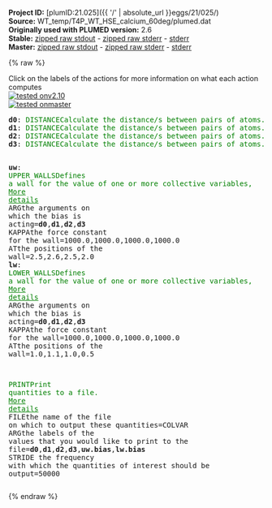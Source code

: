 **Project ID:** [plumID:21.025]({{ '/' | absolute_url }}eggs/21/025/)  
**Source:** WT_temp/T4P_WT_HSE_calcium_60deg/plumed.dat  
**Originally used with PLUMED version:** 2.6  
**Stable:** [zipped raw stdout](plumed.dat.plumed.stdout.txt.zip) - [zipped raw stderr](plumed.dat.plumed.stderr.txt.zip) - [stderr](plumed.dat.plumed.stderr)  
**Master:** [zipped raw stdout](plumed.dat.plumed_master.stdout.txt.zip) - [zipped raw stderr](plumed.dat.plumed_master.stderr.txt.zip) - [stderr](plumed.dat.plumed_master.stderr)  

{% raw %}
<div class="plumedpreheader">
<div class="headerInfo" id="value_details_data/WT_temp/T4P_WT_HSE_calcium_60deg/plumed.dat"> Click on the labels of the actions for more information on what each action computes </div>
<div class="containerBadge">
<div class="headerBadge"><a href="plumed.dat.plumed.stderr"><img src="https://img.shields.io/badge/v2.10-passing-green.svg" alt="tested onv2.10" /></a></div>
<div class="headerBadge"><a href="plumed.dat.plumed_master.stderr"><img src="https://img.shields.io/badge/master-passing-green.svg" alt="tested onmaster" /></a></div>
</div>
</div>
<pre class="plumedlisting">
<b name="data/WT_temp/T4P_WT_HSE_calcium_60deg/plumed.datd0" onclick='showPath("data/WT_temp/T4P_WT_HSE_calcium_60deg/plumed.dat","data/WT_temp/T4P_WT_HSE_calcium_60deg/plumed.datd0","data/WT_temp/T4P_WT_HSE_calcium_60deg/plumed.datd0","brown")'>d0</b>: <span class="plumedtooltip" style="color:green">DISTANCE<span class="right">Calculate the distance/s between pairs of atoms. <a href="https://www.plumed.org/doc-master/user-doc/html/DISTANCE" style="color:green">More details</a><i></i></span></span> <span class="plumedtooltip">ATOMS<span class="right">the pair of atom that we are calculating the distance between<i></i></span></span>=727,2885
<span style="display:none;" id="data/WT_temp/T4P_WT_HSE_calcium_60deg/plumed.datd0">The DISTANCE action with label <b>d0</b> calculates the following quantities:<table  align="center" frame="void" width="95%" cellpadding="5%"><tr><td width="5%"><b> Quantity </b>  </td><td><b> Description </b> </td></tr><tr><td width="5%">d0.value</td><td>the DISTANCE between this pair of atoms</td></tr></table></span><b name="data/WT_temp/T4P_WT_HSE_calcium_60deg/plumed.datd1" onclick='showPath("data/WT_temp/T4P_WT_HSE_calcium_60deg/plumed.dat","data/WT_temp/T4P_WT_HSE_calcium_60deg/plumed.datd1","data/WT_temp/T4P_WT_HSE_calcium_60deg/plumed.datd1","brown")'>d1</b>: <span class="plumedtooltip" style="color:green">DISTANCE<span class="right">Calculate the distance/s between pairs of atoms. <a href="https://www.plumed.org/doc-master/user-doc/html/DISTANCE" style="color:green">More details</a><i></i></span></span> <span class="plumedtooltip">ATOMS<span class="right">the pair of atom that we are calculating the distance between<i></i></span></span>=2791,4949
<span style="display:none;" id="data/WT_temp/T4P_WT_HSE_calcium_60deg/plumed.datd1">The DISTANCE action with label <b>d1</b> calculates the following quantities:<table  align="center" frame="void" width="95%" cellpadding="5%"><tr><td width="5%"><b> Quantity </b>  </td><td><b> Description </b> </td></tr><tr><td width="5%">d1.value</td><td>the DISTANCE between this pair of atoms</td></tr></table></span><b name="data/WT_temp/T4P_WT_HSE_calcium_60deg/plumed.datd2" onclick='showPath("data/WT_temp/T4P_WT_HSE_calcium_60deg/plumed.dat","data/WT_temp/T4P_WT_HSE_calcium_60deg/plumed.datd2","data/WT_temp/T4P_WT_HSE_calcium_60deg/plumed.datd2","brown")'>d2</b>: <span class="plumedtooltip" style="color:green">DISTANCE<span class="right">Calculate the distance/s between pairs of atoms. <a href="https://www.plumed.org/doc-master/user-doc/html/DISTANCE" style="color:green">More details</a><i></i></span></span> <span class="plumedtooltip">ATOMS<span class="right">the pair of atom that we are calculating the distance between<i></i></span></span>=4855,7013
<span style="display:none;" id="data/WT_temp/T4P_WT_HSE_calcium_60deg/plumed.datd2">The DISTANCE action with label <b>d2</b> calculates the following quantities:<table  align="center" frame="void" width="95%" cellpadding="5%"><tr><td width="5%"><b> Quantity </b>  </td><td><b> Description </b> </td></tr><tr><td width="5%">d2.value</td><td>the DISTANCE between this pair of atoms</td></tr></table></span><b name="data/WT_temp/T4P_WT_HSE_calcium_60deg/plumed.datd3" onclick='showPath("data/WT_temp/T4P_WT_HSE_calcium_60deg/plumed.dat","data/WT_temp/T4P_WT_HSE_calcium_60deg/plumed.datd3","data/WT_temp/T4P_WT_HSE_calcium_60deg/plumed.datd3","brown")'>d3</b>: <span class="plumedtooltip" style="color:green">DISTANCE<span class="right">Calculate the distance/s between pairs of atoms. <a href="https://www.plumed.org/doc-master/user-doc/html/DISTANCE" style="color:green">More details</a><i></i></span></span> <span class="plumedtooltip">ATOMS<span class="right">the pair of atom that we are calculating the distance between<i></i></span></span>=6974,478

<span style="display:none;" id="data/WT_temp/T4P_WT_HSE_calcium_60deg/plumed.datd3">The DISTANCE action with label <b>d3</b> calculates the following quantities:<table  align="center" frame="void" width="95%" cellpadding="5%"><tr><td width="5%"><b> Quantity </b>  </td><td><b> Description </b> </td></tr><tr><td width="5%">d3.value</td><td>the DISTANCE between this pair of atoms</td></tr></table></span><b name="data/WT_temp/T4P_WT_HSE_calcium_60deg/plumed.datuw" onclick='showPath("data/WT_temp/T4P_WT_HSE_calcium_60deg/plumed.dat","data/WT_temp/T4P_WT_HSE_calcium_60deg/plumed.datuw","data/WT_temp/T4P_WT_HSE_calcium_60deg/plumed.datuw","brown")'>uw</b>: <span class="plumedtooltip" style="color:green">UPPER_WALLS<span class="right">Defines a wall for the value of one or more collective variables, <a href="https://www.plumed.org/doc-master/user-doc/html/UPPER_WALLS" style="color:green">More details</a><i></i></span></span> <span class="plumedtooltip">ARG<span class="right">the arguments on which the bias is acting<i></i></span></span>=<b name="data/WT_temp/T4P_WT_HSE_calcium_60deg/plumed.datd0">d0</b>,<b name="data/WT_temp/T4P_WT_HSE_calcium_60deg/plumed.datd1">d1</b>,<b name="data/WT_temp/T4P_WT_HSE_calcium_60deg/plumed.datd2">d2</b>,<b name="data/WT_temp/T4P_WT_HSE_calcium_60deg/plumed.datd3">d3</b> <span class="plumedtooltip">KAPPA<span class="right">the force constant for the wall<i></i></span></span>=1000.0,1000.0,1000.0,1000.0 <span class="plumedtooltip">AT<span class="right">the positions of the wall<i></i></span></span>=2.5,2.6,2.5,2.0
<span style="display:none;" id="data/WT_temp/T4P_WT_HSE_calcium_60deg/plumed.datuw">The UPPER_WALLS action with label <b>uw</b> calculates the following quantities:<table  align="center" frame="void" width="95%" cellpadding="5%"><tr><td width="5%"><b> Quantity </b>  </td><td><b> Description </b> </td></tr><tr><td width="5%">uw.bias</td><td>the instantaneous value of the bias potential</td></tr><tr><td width="5%">uw.force2</td><td>the instantaneous value of the squared force due to this bias potential</td></tr></table></span><b name="data/WT_temp/T4P_WT_HSE_calcium_60deg/plumed.datlw" onclick='showPath("data/WT_temp/T4P_WT_HSE_calcium_60deg/plumed.dat","data/WT_temp/T4P_WT_HSE_calcium_60deg/plumed.datlw","data/WT_temp/T4P_WT_HSE_calcium_60deg/plumed.datlw","brown")'>lw</b>: <span class="plumedtooltip" style="color:green">LOWER_WALLS<span class="right">Defines a wall for the value of one or more collective variables, <a href="https://www.plumed.org/doc-master/user-doc/html/LOWER_WALLS" style="color:green">More details</a><i></i></span></span> <span class="plumedtooltip">ARG<span class="right">the arguments on which the bias is acting<i></i></span></span>=<b name="data/WT_temp/T4P_WT_HSE_calcium_60deg/plumed.datd0">d0</b>,<b name="data/WT_temp/T4P_WT_HSE_calcium_60deg/plumed.datd1">d1</b>,<b name="data/WT_temp/T4P_WT_HSE_calcium_60deg/plumed.datd2">d2</b>,<b name="data/WT_temp/T4P_WT_HSE_calcium_60deg/plumed.datd3">d3</b> <span class="plumedtooltip">KAPPA<span class="right">the force constant for the wall<i></i></span></span>=1000.0,1000.0,1000.0,1000.0 <span class="plumedtooltip">AT<span class="right">the positions of the wall<i></i></span></span>=1.0,1.1,1.0,0.5

<span style="display:none;" id="data/WT_temp/T4P_WT_HSE_calcium_60deg/plumed.datlw">The LOWER_WALLS action with label <b>lw</b> calculates the following quantities:<table  align="center" frame="void" width="95%" cellpadding="5%"><tr><td width="5%"><b> Quantity </b>  </td><td><b> Description </b> </td></tr><tr><td width="5%">lw.bias</td><td>the instantaneous value of the bias potential</td></tr><tr><td width="5%">lw.force2</td><td>the instantaneous value of the squared force due to this bias potential</td></tr></table></span><span class="plumedtooltip" style="color:green">PRINT<span class="right">Print quantities to a file. <a href="https://www.plumed.org/doc-master/user-doc/html/PRINT" style="color:green">More details</a><i></i></span></span> <span class="plumedtooltip">FILE<span class="right">the name of the file on which to output these quantities<i></i></span></span>=COLVAR <span class="plumedtooltip">ARG<span class="right">the labels of the values that you would like to print to the file<i></i></span></span>=<b name="data/WT_temp/T4P_WT_HSE_calcium_60deg/plumed.datd0">d0</b>,<b name="data/WT_temp/T4P_WT_HSE_calcium_60deg/plumed.datd1">d1</b>,<b name="data/WT_temp/T4P_WT_HSE_calcium_60deg/plumed.datd2">d2</b>,<b name="data/WT_temp/T4P_WT_HSE_calcium_60deg/plumed.datd3">d3</b>,<b name="data/WT_temp/T4P_WT_HSE_calcium_60deg/plumed.datuw">uw.bias</b>,<b name="data/WT_temp/T4P_WT_HSE_calcium_60deg/plumed.datlw">lw.bias</b> <span class="plumedtooltip">STRIDE<span class="right"> the frequency with which the quantities of interest should be output<i></i></span></span>=50000
</pre>
{% endraw %}
